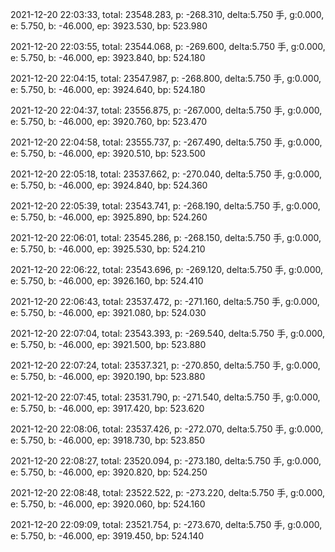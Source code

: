 2021-12-20 22:03:33, total: 23548.283, p: -268.310, delta:5.750 手, g:0.000, e: 5.750, b: -46.000, ep: 3923.530, bp: 523.980

2021-12-20 22:03:55, total: 23544.068, p: -269.600, delta:5.750 手, g:0.000, e: 5.750, b: -46.000, ep: 3923.840, bp: 524.180

2021-12-20 22:04:15, total: 23547.987, p: -268.800, delta:5.750 手, g:0.000, e: 5.750, b: -46.000, ep: 3924.640, bp: 524.180

2021-12-20 22:04:37, total: 23556.875, p: -267.000, delta:5.750 手, g:0.000, e: 5.750, b: -46.000, ep: 3920.760, bp: 523.470

2021-12-20 22:04:58, total: 23555.737, p: -267.490, delta:5.750 手, g:0.000, e: 5.750, b: -46.000, ep: 3920.510, bp: 523.500

2021-12-20 22:05:18, total: 23537.662, p: -270.040, delta:5.750 手, g:0.000, e: 5.750, b: -46.000, ep: 3924.840, bp: 524.360

2021-12-20 22:05:39, total: 23543.741, p: -268.190, delta:5.750 手, g:0.000, e: 5.750, b: -46.000, ep: 3925.890, bp: 524.260

2021-12-20 22:06:01, total: 23545.286, p: -268.150, delta:5.750 手, g:0.000, e: 5.750, b: -46.000, ep: 3925.530, bp: 524.210

2021-12-20 22:06:22, total: 23543.696, p: -269.120, delta:5.750 手, g:0.000, e: 5.750, b: -46.000, ep: 3926.160, bp: 524.410

2021-12-20 22:06:43, total: 23537.472, p: -271.160, delta:5.750 手, g:0.000, e: 5.750, b: -46.000, ep: 3921.080, bp: 524.030

2021-12-20 22:07:04, total: 23543.393, p: -269.540, delta:5.750 手, g:0.000, e: 5.750, b: -46.000, ep: 3921.500, bp: 523.880

2021-12-20 22:07:24, total: 23537.321, p: -270.850, delta:5.750 手, g:0.000, e: 5.750, b: -46.000, ep: 3920.190, bp: 523.880

2021-12-20 22:07:45, total: 23531.790, p: -271.540, delta:5.750 手, g:0.000, e: 5.750, b: -46.000, ep: 3917.420, bp: 523.620

2021-12-20 22:08:06, total: 23537.426, p: -272.070, delta:5.750 手, g:0.000, e: 5.750, b: -46.000, ep: 3918.730, bp: 523.850

2021-12-20 22:08:27, total: 23520.094, p: -273.180, delta:5.750 手, g:0.000, e: 5.750, b: -46.000, ep: 3920.820, bp: 524.250

2021-12-20 22:08:48, total: 23522.522, p: -273.220, delta:5.750 手, g:0.000, e: 5.750, b: -46.000, ep: 3920.060, bp: 524.160

2021-12-20 22:09:09, total: 23521.754, p: -273.670, delta:5.750 手, g:0.000, e: 5.750, b: -46.000, ep: 3919.450, bp: 524.140